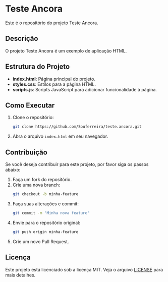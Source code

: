 
# Teste Ancora

Este é o repositório do projeto Teste Ancora.

## Descrição

O projeto Teste Ancora é um exemplo de aplicação HTML.

## Estrutura do Projeto

- **index.html**: Página principal do projeto.
- **styles.css**: Estilos para a página HTML.
- **scripts.js**: Scripts JavaScript para adicionar funcionalidade à página.

## Como Executar

1. Clone o repositório:
   ```bash
   git clone https://github.com/Souferreira/teste.ancora.git
   ```
2. Abra o arquivo `index.html` em seu navegador.

## Contribuição

Se você deseja contribuir para este projeto, por favor siga os passos abaixo:

1. Faça um fork do repositório.
2. Crie uma nova branch:
   ```bash
   git checkout -b minha-feature
   ```
3. Faça suas alterações e commit:
   ```bash
   git commit -m 'Minha nova feature'
   ```
4. Envie para o repositório original:
   ```bash
   git push origin minha-feature
   ```
5. Crie um novo Pull Request.

## Licença

Este projeto está licenciado sob a licença MIT. Veja o arquivo [LICENSE](LICENSE) para mais detalhes.





